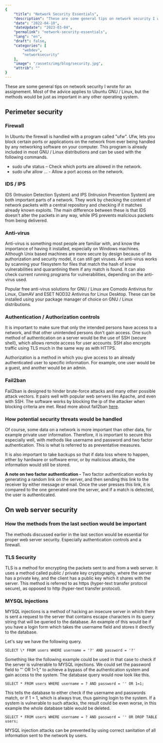 ```yaml
---
{
    "title": "Network Security Essentials",
    "description": "These are some general tips on network security I wrote for an assignement.",
    "date": "2022-04-10",
    "dateUpdate": "2023-03-04",
    "permalink": "network-security-essentials",
    "lang": "en",
    "draft": false,
    "categories": [
        "webdev",
        "networksecurity"
    ],
    "image": "/assets/img/blog/security.jpg",
    "attrib": ""
}
---
```


These are some general tips on network security I wrote for an assignement.
Most of the advice applies to Ubuntu GNU / Linux, but the methods would be just as important
in any other operating system.

## Perimeter security

### Firewall

In Ubuntu the firewall is handled with a program called "ufw". Ufw, lets you block certain ports or applications on the network from ever being handled by any networking software on your computer. This program is already included in most GNU / Linux distributions and can be used with the following commands.

- sudo ufw status – Check which ports are allowed in the network.
- sudo ufw allow … - Allow a port access on the network.

### IDS / IPS

IDS (Intrusion Detection System) and IPS (Intrusion Prevention System) are both important parts of a network. They work by checking the content of network packets with a central repository and checking if it matches already known exploits. The main difference between these is that IDS doesn't alter the packets in any way, while IPS prevents malicious packets from being delivered.

### Anti-virus

Anti-virus is something most people are familiar with, and know the importance of having it installed, especially on Windows machines. Although Unix based machines are more secure by design because of its authorization and security model, it can still get viruses.
An anti-virus works by scanning your filesystem for files that match the hash of know vulnerabilities and quarantining them if any match is found. It can also check current running programs for vulnerabilities, depending on the anti-virus used.

Popular free anti-virus solutions for GNU / Linux are Comodo Antivirus for Linux, ClamAV and ESET NOD32 Antivirus for Linux Desktop. These can be installed using your package manager of choice on GNU / Linux distributions.

### Authentication / Authorization controls

It is important to make sure that only the intended persons have access to a network, and that other unintended persons don't gain access. One such method of authentication on a server would be the use of SSH (secure shell), which allows remote access for user accounts. SSH also encrypts traffic using TLS much in the same way as with HTTPS.

Authorization is a method in which you give access to an already authenticated user to specific information. For example, one user would be a guest, and another would be an admin.

### Fail2ban

Fail2ban is designed to hinder brute-force attacks and many other possible attack vectors. It pairs well with popular web servers like Apache, and even with SSH. The software works by blocking the ip of the attacker when blocking criteria are met. Read more about fail2ban [here](https://fail2ban.org).

### How potential security threats would be handled

Of course, some data on a network is more important than other data, for example private user information. Therefore, it is important to secure this especially well, with methods like username and password and two factor authentication. This is what is referred to as preventative measures.

It is also important to take backups so that if data loss where to happen, either by hardware or software error, or by malicious attacks, the information would still be stored.

**A note on two factor authentication -** Two factor authentication works by generating a random link on the server, and then sending this link to the receiver by either message or email. Once the user presses this link, it is compared to the one generated one the server, and if a match is detected, the user is authenticated.

## On web server security

### How the methods from the last section would be important

The methods discussed earlier in the last section would be essential for proper web server security. Especially authentication controls and a firewall.

### TLS Security

TLS is a method for encrypting the packets sent to and from a web server. It uses a method called public / private key cryptography, where the server has a private key, and the client has a public key which it shares with the server. This method is referred to as https (hyper-text transfer protocol secure), as opposed to http (hyper-text transfer protocol).

### MYSQL Injections

MYSQL injections is a method of hacking an insecure server in which there is sent a request to the server that contains escape characters in its query string that will be queried to the database.
An example of this would be if you have a login form which takes the username field and stores it directly to the database.

Let's say we have the following query.

<pre class="ke-code ke-code-block prettyprint"><code>SELECT \* FROM users WHERE username = '?' AND password = '?'</code></pre>

Something like the following example could be used in that case to check if the server is vulnerable to MYSQL injections. We could set the password field to "' OR 1=1;" to achieve a bypass of the authentication system and gain access to the system. The database query would now look like this.

<pre class="ke-code ke-code-block prettyprint"><code>SELECT * FROM users WHERE username = ? AND password = '' OR 1=1;</code></pre>

This tells the database to either check if the username and passwords match, or if 1 = 1, which is always true, thus gaining login to the system.
If a system is vulnerable to such attacks, the result could be even worse, in this example the whole database table would be deleted.

<pre class="ke-code ke-code-block prettyprint"><code>SELECT * FROM users WHERE username = ? AND password = '' OR DROP TABLE users;</code></pre>

MYSQL injection attacks can be prevented by using correct sanitation of all information sent to the network by users.
